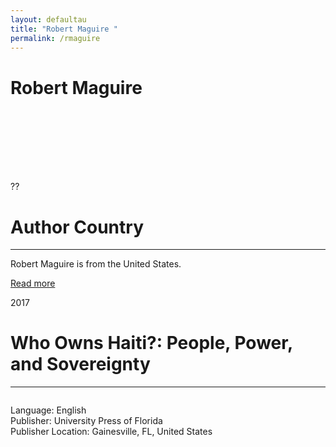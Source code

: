 ```yaml
---
layout: defaultau
title: "Robert Maguire "
permalink: /rmaguire
---
```

<!-- partial:index.partial.html -->
<div class="content">
    <h1>Robert Maguire </h1>
    <div class="quote">
        <div><img src="" class="logo"></div>
    </div>
    <div class="timeline">
        <div style="padding-bottom:100px;"></div>
        <div class="block">
            <div class="date right"><p class="right">??</p></div>
            <div class="dot"></div>
            <div class="left first">
                <h1>Author Country</h1><hr>
            <p>Robert Maguire  is from the United States.</p>
                <a href="#" target="_blank">Read more</a>
            </div>
        </div>
        <div class="block">
            <div class="date left"><p class="left">2017</p></div>
            <div class="dot"></div>
            <div class="right">
                <h1>Who Owns Haiti?: People, Power, and Sovereignty</h1><hr>
                <p><img src=""></p>
                <p>
                Language: English<br>
                Publisher: University Press of Florida<br>
                Publisher Location: Gainesville, FL, United States<br>
                </p>
            </div>
        </div>
        

</div>
<!-- partial -->
  <script src='https://cdnjs.cloudflare.com/ajax/libs/jquery/3.1.1/jquery.min.js'></script><script  src="assets/js/authorscript.js"></script>
